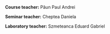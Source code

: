 __Course teacher:__ Păun Paul Andrei 
  
__Seminar teacher:__ Cheptea Daniela  
  
__Laboratory teacher:__ Szmeteanca Eduard Gabriel  
